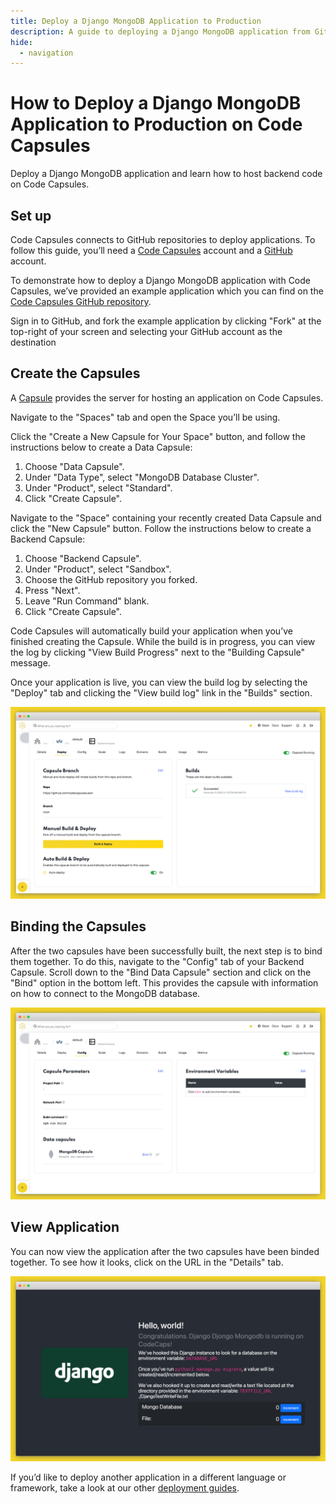 ```yaml
---
title: Deploy a Django MongoDB Application to Production
description: A guide to deploying a Django MongoDB application from GitHub.
hide:
  - navigation
---
```


# How to Deploy a Django MongoDB Application to Production on Code Capsules

Deploy a Django MongoDB application and learn how to host backend code on Code Capsules.

## Set up

Code Capsules connects to GitHub repositories to deploy applications. To follow this guide, you’ll need a [Code Capsules](https://codecapsules.io/) account and a [GitHub](https://github.com/) account.

To demonstrate how to deploy a Django MongoDB application with Code Capsules, we’ve provided an example application which you can find on the [Code Capsules GitHub repository](https://github.com/codecapsules-io/demo-django-mongodb).

Sign in to GitHub, and fork the example application by clicking "Fork" at the top-right of your screen and selecting your GitHub account as the destination

## Create the Capsules

A [Capsule](https://codecapsules.io/docs/FAQ/what-is-a-capsule/) provides the server for hosting an application on Code Capsules.

Navigate to the "Spaces" tab and open the Space you’ll be using.

Click the "Create a New Capsule for Your Space" button, and follow the instructions below to create a Data Capsule:

1. Choose "Data Capsule".
2. Under "Data Type", select "MongoDB Database Cluster".  
3. Under "Product", select "Standard".
4. Click "Create Capsule".

Navigate to the "Space" containing your recently created Data Capsule and click the "New Capsule" button. Follow the instructions below to create a Backend Capsule:

1. Choose "Backend Capsule".
2. Under "Product", select "Sandbox".
3. Choose the GitHub repository you forked.
4. Press "Next".
5. Leave "Run Command" blank.
6. Click "Create Capsule".

Code Capsules will automatically build your application when you’ve finished creating the Capsule. While the build is in progress, you can view the log by clicking "View Build Progress" next to the "Building Capsule" message.

Once your application is live, you can view the build log by selecting the "Deploy" tab and clicking the "View build log" link in the "Builds" section.

![Build logs](../assets/deployment/shared/backend-capsule-build-logs.png)

## Binding the Capsules

After the two capsules have been successfully built, the next step is to bind them together. To do this, navigate to the "Config" tab of your Backend Capsule. Scroll down to the "Bind Data Capsule" section and click on the "Bind" option in the bottom left. This provides the capsule with information on how to connect to the MongoDB database. 

![Bind MERN Capsules](../assets/deployment/shared/bind-mongodb.png)

## View Application

You can now view the application after the two capsules have been binded together. To see how it looks, click on the URL in the "Details" tab.

![Deployed App](../assets/deployment/django/cc-django-mongodb-app.png)

If you’d like to deploy another application in a different language or framework, take a look at our other [deployment guides](/docs/deployment/).
